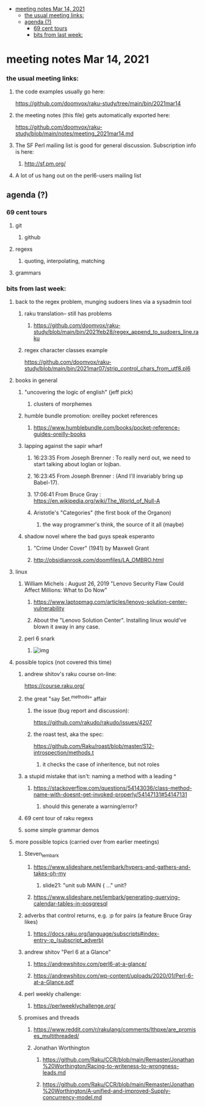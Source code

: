 - [meeting notes Mar 14, 2021](#orgc7c899e)
    - [the usual meeting links:](#org69a33e6)
  - [agenda (?)](#org7f4b2b6)
    - [69 cent tours](#org0fb10f9)
    - [bits from last week:](#org043126c)


<a id="orgc7c899e"></a>

# meeting notes Mar 14, 2021


<a id="org69a33e6"></a>

### the usual meeting links:

1.  the code examples usually go here:

    <https://github.com/doomvox/raku-study/tree/main/bin/2021mar14>

2.  the meeting notes (this file) gets automatically exported here:

    <https://github.com/doomvox/raku-study/blob/main/notes/meeting_2021mar14.md>

3.  The SF Perl mailing list is good for general discussion.  Subscription info is here:

    1.  <http://sf.pm.org/>

4.  A lot of us hang out on the perl6-users mailing list


<a id="org7f4b2b6"></a>

## agenda (?)


<a id="org0fb10f9"></a>

### 69 cent tours

1.  git

    1.  github

2.  regexs

    1.  quoting, interpolating, matching

3.  grammars


<a id="org043126c"></a>

### bits from last week:

1.  back to the regex problem, munging sudoers lines via a sysadmin tool

    1.  raku translation&#x2013; still has problems
    
        1.  <https://github.com/doomvox/raku-study/blob/main/bin/2021feb28/regex_append_to_sudoers_line.raku>
    
    2.  regex character classes example
    
        <https://github.com/doomvox/raku-study/blob/main/bin/2021mar07/strip_control_chars_from_utf8.pl6>

2.  books in general

    1.  "uncovering the logic of english" (jeff pick)
    
        1.  clusters of morphemes
    
    2.  humble bundle promotion: oreilley pocket references
    
        1.  <https://www.humblebundle.com/books/pocket-reference-guides-oreilly-books>
    
    3.  lapping against the sapir wharf
    
        1.  16:23:35	 From Joseph Brenner : To really nerd out, we need to start talking about loglan or lojban.
        
        2.  16:23:45	 From Joseph Brenner : (And I'll invariably bring up Babel-17).
        
        3.  17:06:41	 From Bruce Gray : <https://en.wikipedia.org/wiki/The_World_of_Null-A>
        
        4.  Aristotle's "Categories" (the first book of the Organon)
        
            1.  the way programmer's think, the source of it all (maybe)
    
    1.  shadow novel where the bad guys speak esperanto
    
        1.  "Crime Under Cover" (1941) by Maxwell Grant
        
        2.  <http://obsidianrook.com/doomfiles/LA_OMBRO.html>

3.  linux

    1.  William Michels : August 26, 2019 "Lenovo Security Flaw Could Affect Millions: What to Do Now"
    
        1.  <https://www.laptopmag.com/articles/lenovo-solution-center-vulnerability>
        
        2.  About the "Lenovo Solution Center".  Installing linux would've blown it away in any case.
    
    2.  perl 6 snark
    
        1.  ![img](//perl-begin.org/humour/perl6_perl_6_cover_lg.jpg)

1.  possible topics (not covered this time)

    1.  andrew shitov's raku course on-line:
    
        <https://course.raku.org/>
    
    2.  the great "say Set.<sup>methods</sup>" affair
    
        1.  the issue (bug report and discussion):
        
            <https://github.com/rakudo/rakudo/issues/4207>
        
        2.  the roast test, aka the spec:
        
            <https://github.com/Raku/roast/blob/master/S12-introspection/methods.t>
            
            1.  it checks the case of inheritence, but not roles
    
    3.  a stupid mistake that isn't: naming a method with a leading ^
    
        1.  <https://stackoverflow.com/questions/54143036/class-method-name-with-doesnt-get-invoked-properly/54147131#54147131>
        
            1.  should this generate a warning/error?
    
    4.  69 cent tour of raku regexs
    
    5.  some simple grammar demos

2.  more possible topics (carried over from earlier meetings)

    1.  Steven<sub>lembark</sub>
    
        1.  <https://www.slideshare.net/lembark/hypers-and-gathers-and-takes-oh-my>
        
            1.  slide21:  "unit sub MAIN { &#x2026;"  unit?
        
        2.  <https://www.slideshare.net/lembark/generating-querying-calendar-tables-in-posgresql>
    
    2.  adverbs that control returns, e.g. :p for pairs (a feature Bruce Gray likes)
    
        1.  <https://docs.raku.org/language/subscripts#index-entry-:p_(subscript_adverb)>
    
    3.  andrew shitov "Perl 6 at a Glance"
    
        1.  <https://andrewshitov.com/perl6-at-a-glance/>
        
        2.  <https://andrewshitov.com/wp-content/uploads/2020/01/Perl-6-at-a-Glance.pdf>
    
    4.  perl weekly challenge:
    
        1.  <https://perlweeklychallenge.org/>
    
    5.  promises and threads
    
        1.  <https://www.reddit.com/r/rakulang/comments/lthpxe/are_promises_multithreaded/>
        
        2.  Jonathan Worthington
        
            1.  <https://github.com/Raku/CCR/blob/main/Remaster/Jonathan%20Worthington/Racing-to-writeness-to-wrongness-leads.md>
            
            2.  <https://github.com/Raku/CCR/blob/main/Remaster/Jonathan%20Worthington/A-unified-and-improved-Supply-concurrency-model.md>
